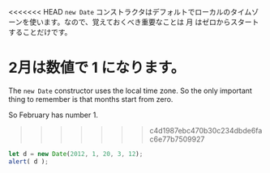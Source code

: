 <<<<<<< HEAD
`new Date` コンストラクタはデフォルトでローカルのタイムゾーンを使います。なので、覚えておくべき重要なことは 月 はゼロからスタートすることだけです。

2月は数値で 1 になります。
=======
The `new Date` constructor uses the local time zone. So the only important thing to remember is that months start from zero.

So February has number 1.
>>>>>>> c4d1987ebc470b30c234dbde6fac6e77b7509927

```js run
let d = new Date(2012, 1, 20, 3, 12);
alert( d );
```
